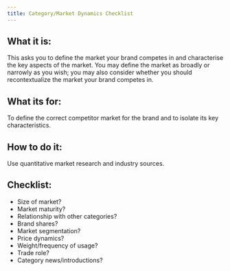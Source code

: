 ```yaml
---
title: Category/Market Dynamics Checklist
---
```


## What it is:

This asks you to define the market your brand competes in and characterise the key aspects of the market. You may define the market as broadly or narrowly as you wish; you may also consider whether you should recontextualize the market your brand competes in.

## What its for:

To define the correct competitor market for the brand and to isolate its key characteristics.

## How to do it:

Use quantitative market research and industry sources.

## Checklist:

- Size of market?
- Market maturity?
- Relationship with other categories?
- Brand shares?
- Market segmentation?
- Price dynamics?
- Weight/frequency of usage?
- Trade role?
- Category news/introductions?
